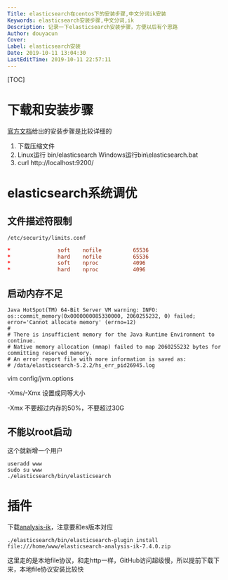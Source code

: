 ```yaml
---
Title: elasticsearch在centos下的安装步骤,中文分词ik安装
Keywords: elasticsearch安装步骤,中文分词,ik
Description: 记录一下elasticsearch安装步骤，方便以后有个思路
Author: douyacun
Cover: 
Label: elasticsearch安装
Date: 2019-10-11 13:04:30
LastEditTime: 2019-10-11 22:57:11
---
```


[TOC]

# 下载和安装步骤

[官方文档](https://www.elastic.co/cn/downloads/elasticsearch)给出的安装步骤是比较详细的 

1. 下载压缩文件
2. Linux运行 bin/elasticsearch Windows运行bin\elasticsearch.bat
3. curl http://localhost:9200/

# elasticsearch系统调优
## 文件描述符限制
`/etc/security/limits.conf`
```conf
*               soft    nofile          65536
*               hard    nofile          65536
*               soft    nproc           4096
*               hard    nproc           4096
```
## 启动内存不足
```
Java HotSpot(TM) 64-Bit Server VM warning: INFO: os::commit_memory(0x0000000085330000, 2060255232, 0) failed; error='Cannot allocate memory' (errno=12)
#
# There is insufficient memory for the Java Runtime Environment to continue.
# Native memory allocation (mmap) failed to map 2060255232 bytes for committing reserved memory.
# An error report file with more information is saved as:
# /data/elasticsearch-5.2.2/hs_err_pid26945.log
```
vim config/jvm.options

-Xms/-Xmx 设置成同等大小

-Xmx 不要超过内存的50%，不要超过30G

## 不能以root启动
这个就新增一个用户
```
useradd www
sudo su www
./elasticsearch/bin/elasticsearch
```

# 插件
下载[analysis-ik](https://github.com/medcl/elasticsearch-analysis-ik/releases)，注意要和es版本对应

```shell
./elasticsearch/bin/elasticsearch-plugin install file:///home/www/elasticsearch-analysis-ik-7.4.0.zip
```
这里走的是本地file协议，和走http一样，GitHub访问超级慢，所以提前下载下来，本地file协议安装比较快